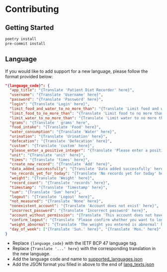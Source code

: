 # Contributing

## Getting Started

```bash
poetry install
pre-commit install
```

## Language

If you would like to add support for a new language, please follow the format
provided below:

```json
"{language_code}": {
  "app_title": "{Translate 'Patient Diet Recorder' here}",
  "username": "{Translate 'Username' here}",
  "password": "{Translate 'Password' here}",
  "login": "{Translate 'Login' here}",
  "limit_food_and_water_to_no_more_than": "{Translate 'Limit food and water to no more than ' here",
  "limit_food_to_no_more_than": "{Translate 'Limit food to no more than ' here",
  "limit_water_to_no_more_than": "{Translate 'Limit water to no more than ' here",
  "grams": "{Translate ' grams' here",
  "food_intake": "{Translate 'Food' here}",
  "water_consumption": "{Translate 'Water' here}",
  "urination": "{Translate 'Urination' here}",
  "defecation": "{Translate 'Defecation' here}",
  "custom": "{Translate 'custom' here}",
  "please_enter_a_positive_integer": "{Translate 'Please enter a positive integer' here}",
  "unit": "{Translate 'unit' here}",
  "times": "{Translate 'times' here}",
  "create_new_record": "{Translate 'Add' here}",
  "data_added_successfully": "{Translate 'Data added successfully' here}",
  "no_records_yet_for_today": "{Translate 'No records yet for today' here}",
  "weight": "{Translate 'Weight' here}",
  "record_count": "{Translate 'records' here}",
  "timestamp": "{Translate 'Timestamp' here}",
  "sum": "{Translate 'Sum' here}",
  "logout": "{Translate 'Logout' here}",
  "not_measured": "{Translate 'None' here}",
  "nonexistent_account": "{Translate 'Account does not exist' here}",
  "incorrect_password": "{Translate 'Incorrect password' here}",
  "account_without_permission": "{Translate 'This account does not have permission to use this page' here}",
  "confirm_logout": "{Translate 'Please confirm whether you want to log out' here}",
  "weight_abnormal": "{Translate 'The weight you entered is abnormal' here}",
  "day_of_week": ["{Translate 'Sun.' here}", "{Translate 'Mon.' here}", "{Translate 'Tue.' here}", "{Translate 'Wed.' here}", "{Translate 'Thu.' here}", "{Translate 'Fri.' here}", "{Translate 'Sat.' here}"]
}
```

- Replace `{language_code}` with the IETF BCP 47 language tag.
- Replace `{Translate '...' here}` with the corresponding translation in the new
  language.
- Add the language code and name to
[supported_languages.json](https://github.com/LifeAdventurer/patient-intake-output-recorder/blob/main/patient/supported_languages.json)
- Add the JSON format you filled in above to the end of
  [lang_texts.json](https://github.com/LifeAdventurer/patient-intake-output-recorder/blob/main/patient/lang_texts.json)
